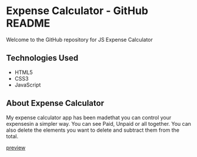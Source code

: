<h1> Expense Calculator - GitHub README</h1>
<p>Welcome to the GitHub repository for JS Expense Calculator</p>
<h2>Technologies Used</h2>
<ul>
    <li>HTML5</li>
    <li>CSS3</li>
    <li>JavaScript</li>
</ul>
<h2>About Expense Calculator</h2>
<p>My expense calculator app has been madethat you can control your expensesin a simpler way. You can see Paid, Unpaid or all together. You can also delete the elements you want to delete and subtract them from the total.</p>
<a href="">preview</a><br><br>
<img src="app.gif" alt="">
